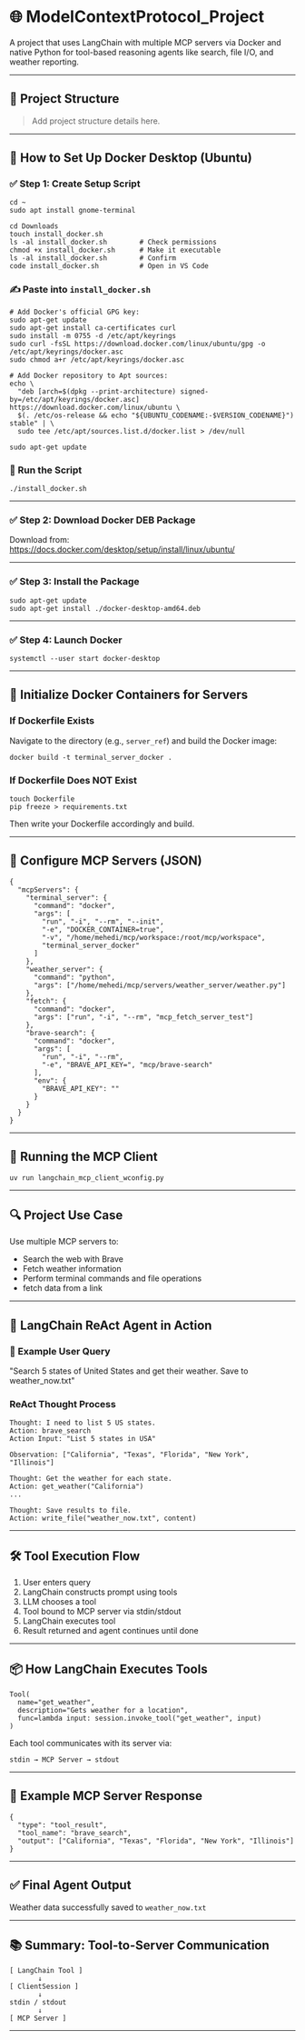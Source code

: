# 🌐 ModelContextProtocol_Project

A project that uses LangChain with multiple MCP servers via Docker and native Python for tool-based reasoning agents like search, file I/O, and weather reporting.

---

## 📁 Project Structure

> Add project structure details here.

---

## 🐳 How to Set Up Docker Desktop (Ubuntu)

### ✅ Step 1: Create Setup Script

```
cd ~
sudo apt install gnome-terminal

cd Downloads
touch install_docker.sh
ls -al install_docker.sh        # Check permissions
chmod +x install_docker.sh      # Make it executable
ls -al install_docker.sh        # Confirm
code install_docker.sh          # Open in VS Code
```

### ✍️ Paste into `install_docker.sh`

```
# Add Docker's official GPG key:
sudo apt-get update
sudo apt-get install ca-certificates curl
sudo install -m 0755 -d /etc/apt/keyrings
sudo curl -fsSL https://download.docker.com/linux/ubuntu/gpg -o /etc/apt/keyrings/docker.asc
sudo chmod a+r /etc/apt/keyrings/docker.asc

# Add Docker repository to Apt sources:
echo \
  "deb [arch=$(dpkg --print-architecture) signed-by=/etc/apt/keyrings/docker.asc] https://download.docker.com/linux/ubuntu \
  $(. /etc/os-release && echo "${UBUNTU_CODENAME:-$VERSION_CODENAME}") stable" | \
  sudo tee /etc/apt/sources.list.d/docker.list > /dev/null

sudo apt-get update
```

### 🚀 Run the Script

```
./install_docker.sh
```

---

### ✅ Step 2: Download Docker DEB Package

Download from:  
https://docs.docker.com/desktop/setup/install/linux/ubuntu/

---

### ✅ Step 3: Install the Package

```
sudo apt-get update
sudo apt-get install ./docker-desktop-amd64.deb
```

---

### ✅ Step 4: Launch Docker

```
systemctl --user start docker-desktop
```

---

## 🧱 Initialize Docker Containers for Servers

### If Dockerfile Exists

Navigate to the directory (e.g., `server_ref`) and build the Docker image:

```
docker build -t terminal_server_docker .
```

### If Dockerfile Does NOT Exist

```
touch Dockerfile
pip freeze > requirements.txt
```

Then write your Dockerfile accordingly and build.

---

## 🧩 Configure MCP Servers (JSON)

```
{
  "mcpServers": {
    "terminal_server": {
      "command": "docker",
      "args": [
        "run", "-i", "--rm", "--init",
        "-e", "DOCKER_CONTAINER=true",
        "-v", "/home/mehedi/mcp/workspace:/root/mcp/workspace",
        "terminal_server_docker"
      ]
    },
    "weather_server": {
      "command": "python",
      "args": ["/home/mehedi/mcp/servers/weather_server/weather.py"]
    },
    "fetch": {
      "command": "docker",
      "args": ["run", "-i", "--rm", "mcp_fetch_server_test"]
    },
    "brave-search": {
      "command": "docker",
      "args": [
        "run", "-i", "--rm",
        "-e", "BRAVE_API_KEY=", "mcp/brave-search"
      ],
      "env": {
        "BRAVE_API_KEY": ""
      }
    }
  }
}
```

---

## 🚦 Running the MCP Client

```
uv run langchain_mcp_client_wconfig.py
```

---

## 🔍 Project Use Case

Use multiple MCP servers to:
- Search the web with Brave
- Fetch weather information
- Perform terminal commands and file operations
- fetch data from a link
---

## 🧠 LangChain ReAct Agent in Action

### 🔁 Example User Query

"Search 5 states of United States and get their weather. Save to weather_now.txt"

### ReAct Thought Process

```
Thought: I need to list 5 US states.
Action: brave_search
Action Input: "List 5 states in USA"

Observation: ["California", "Texas", "Florida", "New York", "Illinois"]

Thought: Get the weather for each state.
Action: get_weather("California")
...

Thought: Save results to file.
Action: write_file("weather_now.txt", content)
```

---

## 🛠️ Tool Execution Flow

1. User enters query
2. LangChain constructs prompt using tools
3. LLM chooses a tool
4. Tool bound to MCP server via stdin/stdout
5. LangChain executes tool
6. Result returned and agent continues until done

---

## 📦 How LangChain Executes Tools

```
Tool(
  name="get_weather",
  description="Gets weather for a location",
  func=lambda input: session.invoke_tool("get_weather", input)
)
```

Each tool communicates with its server via:

```
stdin → MCP Server → stdout
```

---

## 📡 Example MCP Server Response

```
{
  "type": "tool_result",
  "tool_name": "brave_search",
  "output": ["California", "Texas", "Florida", "New York", "Illinois"]
}
```

---

## ✅ Final Agent Output

Weather data successfully saved to `weather_now.txt`

---

## 📚 Summary: Tool-to-Server Communication

```
[ LangChain Tool ]
       ↓
[ ClientSession ]
       ↓
stdin / stdout
       ↓
[ MCP Server ]
```

---
